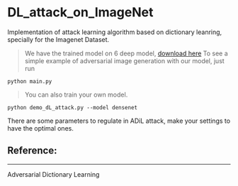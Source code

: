 # DL_attack_on_ImageNet

Implementation of attack learning algorithm based on dictionary leanring, specially for the Imagenet Dataset. 


> We have the trained model on 6 deep model, [download here]()
> To see a simple example of adversarial image generation with our model, just run
```
python main.py
```

> You can also train your own model. 
```
python demo_dL_attack.py --model densenet

```
There are some parameters to regulate in ADiL attack, make your settings to have the optimal ones. 


## Reference:
__________________________________
Adversarial Dictionary Learning





